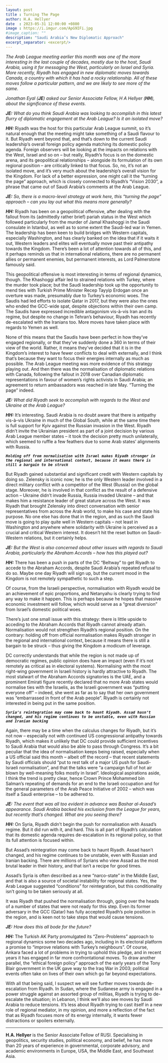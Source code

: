 ```yaml
---
layout: post
title : Turning The Page
author: H.A. Hellyer
date  : 2023-05-31 12:00:00 +0800
image : https://i.imgur.com/ApG9IFi.jpg
#image_caption: ""
description: "Saudi Arabia’s New Diplomatic Approach"
excerpt_separator: <excerpt/>
---
```


_The Arab League meeting earlier this month was one of the more interesting in the last couple of decades, mostly due to the host, Saudi Arabia, using it for messaging the West, particularly on Israel and Syria. More recently, Riyadh has engaged in new diplomatic moves towards Canada, a country with which it has had a rocky relationship. All of these moves follow a particular pattern, and we are likely to see more of the same._

<excerpt/>

_Jonathan Eyal (__JE__) asked our Senior Associate Fellow, H A Hellyer (__HH__), about the significance of these events._

___JE:__ What do you think Saudi Arabia was looking to accomplish in this latest flurry of diplomatic engagement at the Arab League? Is it an isolated move?_

___HH:___ Riyadh was the host for this particular Arab League summit, so it’s natural enough that the meeting might take something of a Saudi flavour to it. But Riyadh went beyond that, and that’s down to the current Saudi leadership’s overall foreign policy agenda matching its domestic policy agenda. Foreign observers will be looking at the impacts on relations with the West, Israel and so on – but really, Riyadh’s focus is on the domestic arena, and its geopolitical relationships – alongside its formulation of its own regional position – are critically linked to that focus. So, no, it’s not an isolated move, and it’s very much about the leadership’s overall vision for the Kingdom. For lack of a better expression, one might call it the “turning the page” approach, which is closely connected to Riyadh’s “Vision 2030”, a phrase that came out of Saudi Arabia’s comments at the Arab League.

___JE:__ So, there is a macro-level strategy at work here, this “turning the page” approach – can you lay out what this means more generally?_

___HH:___ Riyadh has been on a geopolitical offensive, after dealing with the fallout from its (admittedly rather brief) pariah status in the West which followed particularly from the murder of Jamal Khashoggi in the Saudi consulate in Istanbul, as well as to some extent the Saudi-led war in Yemen. The leadership has been keen to build bridges with Western capitals, especially Washington, and has clearly banked on the idea that if it waits it out, Western leaders and elites will eventually move past their antipathy towards the Kingdom. There’s been a lot of attention towards all of this, and it perhaps reminds us that in international relations, there are no permanent allies or permanent enemies, but permanent interests, as Lord Palmerstone famously said.

This geopolitical offensive is most interesting in terms of regional dynamics, though. The Khashoggi affair led to strained relations with Turkey, where the murder took place; but the Saudi leadership took up the opportunity to mend ties with Turkish Prime Minister Recep Tayyip Erdogan once an overture was made, presumably due to Turkey’s economic woes. The Saudis had led efforts to isolate Qatar in 2017, but they were also the ones who ended the GCC-wide spat, despite objections within their own camp. The Saudis have expressed incredible antagonism vis-à-vis Iran and its regime, but despite no change in Tehran’s behaviour, Riyadh has recently de-escalated with the Iranians too. More moves have taken place with regards to Yemen as well.

None of this means that the Saudis have been perfect in how they’ve engaged regionally, or that they’ve suddenly done a 360 in terms of their view of the world. Rather, it means they’ve decided that it is in the Kingdom’s interest to have fewer conflicts to deal with externally, and I think that’s because they want to focus their energies internally as much as possible. The Arab League meeting was more evidence of this strategy playing out. And then there was the normalisation of diplomatic relations with Canada, following the fallout in 2018 over Canadian diplomatic representations in favour of women’s rights activists in Saudi Arabia; an agreement to return ambassadors was reached in late May. “Turning the page” indeed.

___JE:__ What did Riyadh seek to accomplish with regards to the West and Ukraine at the Arab League?_

___HH:___ It’s interesting. Saudi Arabia is no doubt aware that there is antipathy vis-à-vis Ukraine in much of the Global South, while at the same time there is full support for Kyiv against the Russian invasion in the West. Riyadh didn’t invite the Ukrainian president as part of a joint decision by various Arab League member states – it took the decision pretty much unilaterally, which seemed to ruffle a few feathers due to some Arab states’ alignments with Russia.

___`Holding off from normalisation with Israel makes Riyadh stronger in the regional and international context, because it means there is still a bargain to be struck`___

But Riyadh gained substantial and significant credit with Western capitals by doing so. Zelensky is iconic now; he is the only Western leader involved in a direct military conflict with a competitor of the West (Russia) on the global stage. Moreover, he is involved in that conflict as the result of a defensive action – Ukraine didn’t invade Russia, Russia invaded Ukraine – and that makes him a resistance leader of great stature across the West. It was Riyadh that brought Zelensky into direct conversation with senior representatives from across the Arab world, to make his case and state his purpose. No one else has done that in the region, and as such the Saudi move is going to play quite well in Western capitals – not least in Washington and anywhere where solidarity with Ukraine is perceived as a crucial and critical Western interest. It doesn’t hit the reset button on Saudi-Western relations, but it certainly helps.

___JE:__ But the West is also concerned about other issues with regards to Saudi Arabia, particularly the Abraham Accords – how has this played out?_

___HH:___ There has been a push in parts of the DC “Beltway” to get Riyadh to accede to the Abraham Accords, despite Saudi Arabia’s repeated refusal to do so. Maybe one day Riyadh will sign up, but the current mood in the Kingdom is not remotely sympathetic to such a step.

Of course, from the Israeli perspective, normalisation with Riyadh would be an achievement of epic proportions, and Netanyahu is clearly trying to find any way to make it happen. This is perhaps because he hopes that massive economic investment will follow, which would serve as a “great diversion” from Israel’s domestic political woes.

There’s just one small issue with this strategy: there is little upside to acceding to the Abraham Accords that Riyadh cannot already attain. Normalisation would not strengthen Riyadh’s regional position. On the contrary: holding off from official normalisation makes Riyadh stronger in the regional and international context, because it means there is still a bargain to be struck – thus giving the Kingdom a modicum of leverage.

DC correctly understands that while the region is not made up of democratic regimes, public opinion does have an impact (even if it’s not remotely as critical as in electoral systems). Normalising with the most right-wing government in Israeli history is hardly attractive to Riyadh. The most stalwart of the Abraham Accords signatories is the UAE, and a prominent Emirati figure recently declared that no more Arab states would normalise ties with the Israelis, as the Israeli government was “putting everyone off” – indeed, she went as far as to say that her own government was “embarrassed in front of the Arab people”. Riyadh is certainly not interested in being put in the same position.

___`Syria’s reintegration may come back to haunt Riyadh. Assad hasn’t changed, and his regime continues to be unstable, even with Russian and Iranian backing`___

Again, there may be a time when the calculus changes for Riyadh, but it’s not now – especially not with continued US congressional antipathy towards Riyadh, which makes it unlikely that DC could provide sufficient incentives to Saudi Arabia that would also be able to pass through Congress. It’s a bit peculiar that the idea of normalisation keeps being raised, especially when a US official said this month – albeit off the record – that recent statements by Saudi officials should “put to rest talk of a major US push for Saudi-Israeli normalisation”, and that the talks were “a campaign full of hot air blown by well-meaning folks mostly in Israel”. Ideological aspirations aside, I think the trend is pretty clear, hence Crown Prince Mohammed bin Salman’s repeating of demands for an end to the Israeli occupation and for the general parameters of the Arab Peace Initiative of 2002 – which was itself a Saudi enterprise – to be adhered to.

___JE:__ The event that was all too evident in advance was Bashar al-Assad’s appearance. Saudi Arabia backed his exclusion from the League for years, but recently that’s changed. What are you seeing there?_

___HH:___ On Syria, Riyadh didn’t begin the push for normalisation with Assad’s regime. But it did run with it, and hard. This is all part of Riyadh’s calculation that its domestic agenda requires de-escalation in its regional policy, so that its full attention is focused within.

But Assad’s reintegration may come back to haunt Riyadh. Assad hasn’t changed, and his regime continues to be unstable, even with Russian and Iranian backing. There are millions of Syrians who view Assad as the most brutal leader in their history, and that isn’t a recipe for good times.

Assad’s Syria is often described as a new “narco-state” in the Middle East, and that is also a source of societal instability for regional states. Yes, the Arab League suggested “conditions” for reintegration, but this conditionality isn’t going to be taken seriously at all.

It was Riyadh that pushed the normalisation through, going over the heads of a number of states that were not ready for this step. Even its former adversary in the GCC (Qatar) has fully accepted Riyadh’s pole position in the region, and is keen not to take steps that would cause tensions.

___JE:__ How does this all bode for the future?_

___HH:___ The Turkish AK Party promulgated its “Zero-Problems” approach to regional dynamics some two decades ago, including in its electoral platform a promise to “improve relations with Turkey’s neighbours”. Of course, Ankara faced a lot of problems in trying to uphold this pledge, and in recent years it has engaged in far more confrontational moves. To draw another parallel, the “ethical foreign policy” approach of the early years of the Tony Blair government in the UK gave way to the Iraq War in 2003; political events often take on lives of their own which go far beyond expectations.

With all that being said, I suspect we will see further moves towards de-escalation from Riyadh. In Sudan, where the Sudanese army is engaged in a power struggle against an assorted group of militias, Riyadh is trying to de-escalate the situation; in Lebanon, I think we’ll also see moves by Saudi Arabia to reduce tensions. It’s less about Riyadh trying to cast itself in a new role of regional mediator, in my opinion, and more a reflection of the fact that as Riyadh focuses more of its energy internally, it wants fewer distractions or spoilers externally.

---

__H.A. Hellyer__ is the Senior Associate Fellow of RUSI. Specialising in geopolitics, security studies, political economy, and belief, he has more than 20 years of experience in governmental, corporate advisory, and academic environments in Europe, USA, the Middle East, and Southeast Asia.
